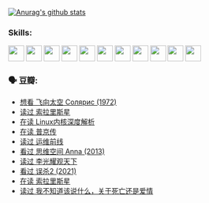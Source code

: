 
[![Anurag's github stats](https://github-readme-stats.vercel.app/api?username=w940853815)](https://github.com/anuraghazra/github-readme-stats)

### Skills:

<code><img height="32" src="https://cdn.jsdelivr.net/npm/simple-icons@v5/icons/python.svg"></code>
<code><img height="32" src="https://cdn.jsdelivr.net/npm/simple-icons@v5/icons/javascript.svg"></code>
<code><img height="32" src="https://cdn.jsdelivr.net/npm/simple-icons@v5/icons/django.svg"></code>
<code><img height="32" src="https://cdn.jsdelivr.net/npm/simple-icons@v5/icons/flask.svg"></code>
<code><img height="32" src="https://cdn.jsdelivr.net/npm/simple-icons@v5/icons/vuetify.svg"></code>
<code><img height="32" src="https://cdn.jsdelivr.net/npm/simple-icons@v5/icons/git.svg"></code>
<code><img height="32" src="https://cdn.jsdelivr.net/npm/simple-icons@v5/icons/docker.svg"></code>
<code><img height="32" src="https://cdn.jsdelivr.net/npm/simple-icons@v5/icons/postgresql.svg"></code>
<code><img height="32" src="https://cdn.jsdelivr.net/npm/simple-icons@v5/icons/elasticsearch.svg"></code>
<code><img height="32" src="https://cdn.jsdelivr.net/npm/simple-icons@v5/icons/macos.svg"></code>
<code><img height="32" src="https://cdn.jsdelivr.net/npm/simple-icons@v5/icons/linux.svg"></code>

### 🗣 豆瓣:

<!-- DOUBAN-ACTIVITIES:START -->
- [想看 飞向太空 Солярис‎ (1972)](https://www.douban.com/people/136069238/status/3792219567/?_i=47036922)
- [读过 索拉里斯星](https://www.douban.com/people/136069238/status/3792213928/?_i=47036922)
- [在读 Linux内核深度解析](https://www.douban.com/people/136069238/status/3790997133/?_i=47036922)
- [在读 普京传](https://www.douban.com/people/136069238/status/3786411478/?_i=47036922)
- [读过 运维前线](https://www.douban.com/people/136069238/status/3786410747/?_i=47036922)
- [看过 思维空间 Anna‎ (2013)](https://www.douban.com/people/136069238/status/3786092531/?_i=47036922)
- [读过 李光耀观天下](https://www.douban.com/people/136069238/status/3779830661/?_i=47036922)
- [看过 误杀2‎ (2021)](https://www.douban.com/people/136069238/status/3779360592/?_i=47036922)
- [在读 索拉里斯星](https://www.douban.com/people/136069238/status/3779002317/?_i=47036922)
- [读过 我不知道该说什么，关于死亡还是爱情](https://www.douban.com/people/136069238/status/3778409279/?_i=47036922)
<!-- DOUBAN-ACTIVITIES:END -->
<!--
**w940853815/w940853815** is a ✨ _special_ ✨ repository because its `README.md` (this file) appears on your GitHub profile.

Here are some ideas to get you started:

- 🔭 I’m currently working on ...
- 🌱 I’m currently learning ...
- 👯 I’m looking to collaborate on ...
- 🤔 I’m looking for help with ...
- 💬 Ask me about ...
- 📫 How to reach me: ...
- 😄 Pronouns: ...
- ⚡ Fun fact: ...
-->
